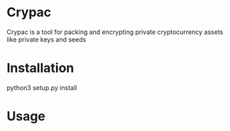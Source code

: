 # Crypac

Crypac is a tool for packing and encrypting private cryptocurrency assets like private keys and seeds

Installation
============
python3 setup.py install

Usage
=====
